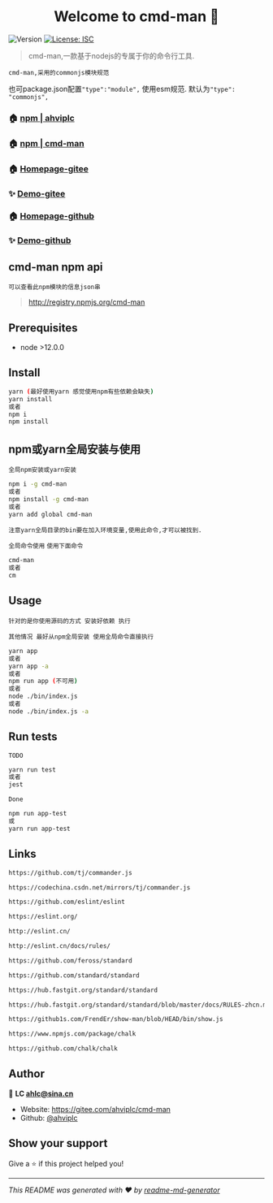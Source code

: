 <h1 align="center">Welcome to cmd-man 👋</h1>
<p>
  <img alt="Version" src="https://img.shields.io/badge/version-1.0.0-blue.svg?cacheSeconds=2592000" />
  <a href="#" target="_blank">
    <img alt="License: ISC" src="https://img.shields.io/badge/License-ISC-yellow.svg" />
  </a>
</p>

> cmd-man,一款基于nodejs的专属于你的命令行工具.

`cmd-man,采用的commonjs模块规范`

也可package.json配置`"type":"module",` 使用esm规范. 默认为`"type": "commonjs",`

### 🏠 [npm | ahviplc](https://www.npmjs.com/~ahviplc)

### 🏠 [npm | cmd-man](https://www.npmjs.com/package/cmd-man)

### 🏠 [Homepage-gitee](https://gitee.com/ahviplc/cmd-man)

### ✨ [Demo-gitee](https://gitee.com/ahviplc/cmd-man)

### 🏠 [Homepage-github](https://github.com/ahviplc/cmd-man)

### ✨ [Demo-github](https://github.com/ahviplc/cmd-man)

## cmd-man npm api

`可以查看此npm模块的信息json串`

> http://registry.npmjs.org/cmd-man

## Prerequisites

- node >12.0.0

## Install

```sh
yarn (最好使用yarn 感觉使用npm有些依赖会缺失)
yarn install
或者
npm i
npm install
```

## npm或yarn全局安装与使用

`全局npm安装或yarn安装`

```sh
npm i -g cmd-man
或者
npm install -g cmd-man
或者
yarn add global cmd-man
```

`注意yarn全局目录的bin要在加入环境变量,使用此命令,才可以被找到.`

`全局命令使用` `使用下面命令`

```sh
cmd-man
或者
cm
```

## Usage

`针对的是你使用源码的方式 安装好依赖 执行` 

`其他情况 最好从npm全局安装 使用全局命令直接执行`

```sh
yarn app
或者
yarn app -a
或者
npm run app (不可用)
或者
node ./bin/index.js
或者
node ./bin/index.js -a
```

## Run tests

`TODO`

```sh
yarn run test
或者
jest
```

`Done`

```sh
npm run app-test
或
yarn run app-test
```

## Links

```markdown
https://github.com/tj/commander.js

https://codechina.csdn.net/mirrors/tj/commander.js

https://github.com/eslint/eslint

https://eslint.org/

http://eslint.cn/

http://eslint.cn/docs/rules/

https://github.com/feross/standard

https://github.com/standard/standard

https://hub.fastgit.org/standard/standard

https://hub.fastgit.org/standard/standard/blob/master/docs/RULES-zhcn.md

https://github1s.com/FrendEr/show-man/blob/HEAD/bin/show.js

https://www.npmjs.com/package/chalk

https://github.com/chalk/chalk
```

## Author

👤 **LC ahlc@sina.cn**

* Website:  https://gitee.com/ahviplc/cmd-man
* Github: [@ahviplc](https://github.com/ahviplc)

## Show your support

Give a ⭐️ if this project helped you!

***
_This README was generated with ❤️ by [readme-md-generator](https://github.com/kefranabg/readme-md-generator)_
